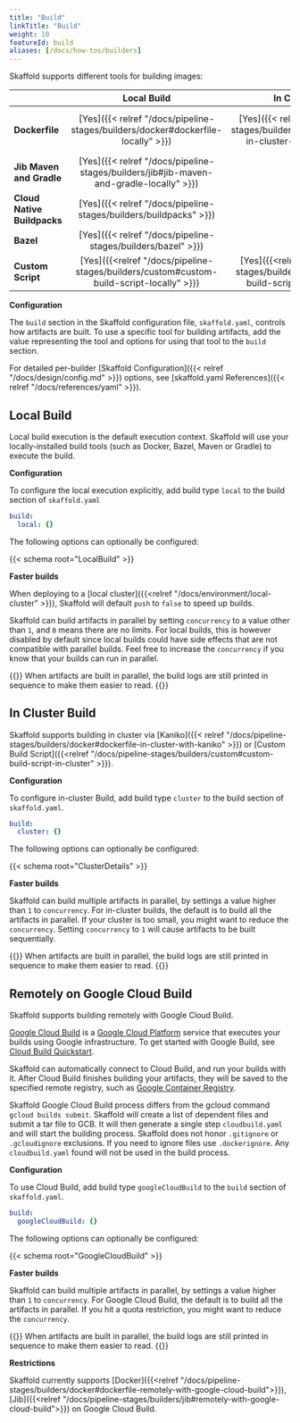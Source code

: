 ```yaml
---
title: "Build"
linkTitle: "Build"
weight: 10
featureId: build
aliases: [/docs/how-tos/builders]
---
```


Skaffold supports different tools for building images:

|    | Local Build | In Cluster Build | Remote on Google Cloud Build |
|----|:-----------:|:----------------:|:----------------------------:|
| **Dockerfile** | [Yes]({{< relref "/docs/pipeline-stages/builders/docker#dockerfile-locally" >}}) | [Yes]({{< relref "/docs/pipeline-stages/builders/docker#dockerfile-in-cluster-with-kaniko" >}}) | [Yes]({{< relref "/docs/pipeline-stages/builders/docker#dockerfile-remotely-with-google-cloud-build" >}}) |
| **Jib Maven and Gradle** | [Yes]({{< relref "/docs/pipeline-stages/builders/jib#jib-maven-and-gradle-locally" >}}) | - | [Yes]({{< relref "/docs/pipeline-stages/builders/jib#remotely-with-google-cloud-build" >}}) |
| **Cloud Native Buildpacks** | [Yes]({{< relref "/docs/pipeline-stages/builders/buildpacks" >}}) | - | [Yes]({{< relref "/docs/pipeline-stages/builders/buildpacks" >}}) |
| **Bazel** | [Yes]({{< relref "/docs/pipeline-stages/builders/bazel" >}}) | - | - |
| **Custom Script** | [Yes]({{<relref "/docs/pipeline-stages/builders/custom#custom-build-script-locally" >}}) | [Yes]({{<relref "/docs/pipeline-stages/builders/custom#custom-build-script-in-cluster" >}}) | - |

**Configuration**

The `build` section in the Skaffold configuration file, `skaffold.yaml`,
controls how artifacts are built. To use a specific tool for building
artifacts, add the value representing the tool and options for using that tool
to the `build` section.

For detailed per-builder [Skaffold Configuration]({{< relref "/docs/design/config.md" >}}) options,
see [skaffold.yaml References]({{< relref "/docs/references/yaml" >}}).

## Local Build
Local build execution is the default execution context.
Skaffold will use your locally-installed build tools (such as Docker, Bazel, Maven or Gradle) to execute the build.

**Configuration**

To configure the local execution explicitly, add build type `local` to the build section of `skaffold.yaml`

```yaml
build:
  local: {}
```

The following options can optionally be configured:

{{< schema root="LocalBuild" >}}

**Faster builds**

When deploying to a [local cluster]({{<relref "/docs/environment/local-cluster" >}}), 
Skaffold will default `push` to `false` to speed up builds.

Skaffold can build artifacts in parallel by setting `concurrency` to a value other than `1`, and `0` means there are no limits.
For local builds, this is however disabled by default since local builds could have side effects that are
not compatible with parallel builds. Feel free to increase the `concurrency` if you know that your builds
can run in parallel.

{{<alert title="Note">}}
When artifacts are built in parallel, the build logs are still printed in sequence to make them easier to read.
{{</alert>}}

## In Cluster Build

Skaffold supports building in cluster via [Kaniko]({{< relref "/docs/pipeline-stages/builders/docker#dockerfile-in-cluster-with-kaniko" >}}) 
or [Custom Build Script]({{<relref "/docs/pipeline-stages/builders/custom#custom-build-script-in-cluster" >}}).

**Configuration**

To configure in-cluster Build, add build type `cluster` to the build section of `skaffold.yaml`. 

```yaml
build:
  cluster: {}
```

The following options can optionally be configured:

{{< schema root="ClusterDetails" >}}

**Faster builds**

Skaffold can build multiple artifacts in parallel, by settings a value higher than `1` to `concurrency`.
For in-cluster builds, the default is to build all the artifacts in parallel. If your cluster is too
small, you might want to reduce the `concurrency`. Setting `concurrency` to `1` will cause artifacts to be built sequentially.

{{<alert title="Note">}}
When artifacts are built in parallel, the build logs are still printed in sequence to make them easier to read.
{{</alert>}}

## Remotely on Google Cloud Build

Skaffold supports building remotely with Google Cloud Build.

[Google Cloud Build](https://cloud.google.com/cloud-build/) is a
[Google Cloud Platform](https://cloud.google.com) service that executes
your builds using Google infrastructure. To get started with Google
Build, see [Cloud Build Quickstart](https://cloud.google.com/cloud-build/docs/quickstart-docker).

Skaffold can automatically connect to Cloud Build, and run your builds
with it. After Cloud Build finishes building your artifacts, they will
be saved to the specified remote registry, such as
[Google Container Registry](https://cloud.google.com/container-registry/).

Skaffold Google Cloud Build process differs from the gcloud command
`gcloud builds submit`. Skaffold will create a list of dependent files
and submit a tar file to GCB. It will then generate a single step `cloudbuild.yaml`
and will start the building process. Skaffold does not honor `.gitignore` or `.gcloudignore`
exclusions. If you need to ignore files use `.dockerignore`. Any `cloudbuild.yaml` found will not
be used in the build process.

**Configuration**

To use Cloud Build, add build type `googleCloudBuild` to the `build`
section of `skaffold.yaml`. 

```yaml
build:
  googleCloudBuild: {}
```

The following options can optionally be configured:

{{< schema root="GoogleCloudBuild" >}}

**Faster builds**

Skaffold can build multiple artifacts in parallel, by settings a value higher than `1` to `concurrency`.
For Google Cloud Build, the default is to build all the artifacts in parallel. If you hit a quota restriction,
you might want to reduce  the `concurrency`.

{{<alert title="Note">}}
When artifacts are built in parallel, the build logs are still printed in sequence to make them easier to read.
{{</alert>}}

**Restrictions**

Skaffold currently supports [Docker]({{<relref "/docs/pipeline-stages/builders/docker#dockerfile-remotely-with-google-cloud-build">}}),
[Jib]({{<relref "/docs/pipeline-stages/builders/jib#remotely-with-google-cloud-build">}})
on Google Cloud Build.
